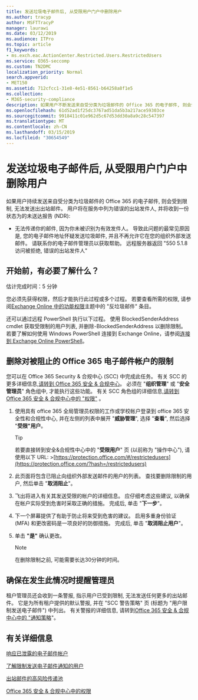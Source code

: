 ```yaml
---
title: 发送垃圾电子邮件后, 从受限用户门户中删除用户
ms.author: tracyp
author: MSFTTracyP
manager: laurawi
ms.date: 03/12/2019
ms.audience: ITPro
ms.topic: article
f1_keywords:
- ms.exch.eac.ActionCenter.Restricted.Users.RestrictedUsers
ms.service: O365-seccomp
ms.custom: TN2DMC
localization_priority: Normal
search.appverid:
- MET150
ms.assetid: 712cfcc1-31e8-4e51-8561-b64258a8f1e5
ms.collection:
- M365-security-compliance
description: 如果用户不断发送来自受分类为垃圾邮件的 Office 365 的电子邮件, 则会受到限制, 无法发送更多的邮件。
ms.openlocfilehash: 61d52ad1f25dc3767ad51da5b3a217ace59303ce
ms.sourcegitcommit: 9918411c01e962d5c67d53dd30a8a9c28c547397
ms.translationtype: MT
ms.contentlocale: zh-CN
ms.lasthandoff: 03/15/2019
ms.locfileid: "30654549"
---
```

# <a name="removing-a-user-from-the-restricted-users-portal-after-sending-spam-email"></a>发送垃圾电子邮件后, 从受限用户门户中删除用户

如果用户持续发送来自受分类为垃圾邮件的 Office 365 的电子邮件, 则会受到限制, 无法发送出出站邮件。 用户将在服务中列为错误的出站发件人, 并将收到一份状态为的未送达报告 (NDR):

- 无法传递你的邮件, 因为你未被识别为有效发件人。 导致此问题的最常见原因是, 您的电子邮件地址怀疑发送垃圾邮件, 并且不再允许它在您的组织外部发送邮件。 请联系你的电子邮件管理员以获取帮助。 远程服务器返回 "550 5.1.8 访问被拒绝, 错误的出站发件人"

## <a name="what-do-you-need-to-know-before-you-begin"></a>开始前，有必要了解什么？
<a name="sectionSection0"> </a>

估计完成时间：5 分钟
  
您必须先获得权限，然后才能执行此过程或多个过程。 若要查看所需的权限, 请参阅[Exchange Online 中的功能权限](http://technet.microsoft.com/library/15073ce1-0917-403b-8839-02a2ebc96e16.aspx)主题中的 "反垃圾邮件" 条目。

还可以通过远程 PowerShell 执行以下过程。 使用 BlockedSenderAddress cmdlet 获取受限制的用户列表, 并删除-BlockedSenderAddress 以删除限制。 若要了解如何使用 Windows PowerShell 连接到 Exchange Online，请参阅[连接到 Exchange Online PowerShell](https://go.microsoft.com/fwlink/p/?linkid=396554)。

## <a name="remove-restrictions-for-a-blocked-office-365-email-account"></a>删除对被阻止的 Office 365 电子邮件帐户的限制

您可以在 Office 365 Security & 合规中心 (SCC) 中完成此任务。 有关 SCC 的更多详细信息,[请转到 Office 365 安全 & 合规中心](go-to-the-securitycompliance-center.md)。 必须在 "**组织管理**" 或 "**安全管理员**" 角色组中, 才能执行这些功能。 有关 SCC 角色组的详细信息,[请转到 Office 365 安全 & 合规中心中的 "权限"](permissions-in-the-security-and-compliance-center.md) 。

1. 使用具有 office 365 全局管理员权限的工作或学校帐户登录到 office 365 安全性和合规性中心, 并在左侧的列表中展开 "**威胁管理**", 选择 "**查看**", 然后选择 "**受限"用户**。
    
    > [!TIP]
    > 若要直接转到安全&amp;合规性中心中的 "**受限用户**" 页 (以前称为 "操作中心"), 请使用以下 URL: >[https://protection.office.com/#/restrictedusers](https://protection.office.com/?hash=/restrictedusers)

2. 此页面将包含已阻止向组织外部发送邮件的用户的列表。  查找要删除限制的用户, 然后单击 "**取消阻止**"。

3. 飞出将进入有关其发送受限的帐户的详细信息。 应仔细考虑这些建议, 以确保在帐户实际受到危害时采取正确的措施。 完成后, 单击 "**下一步**"。

4. 下一个屏幕提供了有助于防止将来受到危害的建议。 启用多重身份验证 (MFA) 和更改密码是一项良好的防御措施。 完成后, 单击 "**取消阻止用户**"。

5. 单击 **"是"** 确认更改。

    > [!NOTE]
    > 在删除限制之前, 可能需要长达30分钟的时间。 

## <a name="making-sure-admins-are-alerted-when-this-happens"></a>确保在发生此情况时提醒管理员

租户管理员还会收到一条警报, 指示用户已受到限制, 无法发送任何更多的出站邮件。 它是为所有租户提供的默认警报, 并在 "SCC 警告策略" 页 (标题为 "用户限制发送电子邮件") 中列出。 有关警报的详细信息, 请转到[Office 365 安全 & 合规中心中的 "通知策略](https://docs.microsoft.com/en-us/office365/securitycompliance/alert-policies)"。

## <a name="for-more-information"></a>有关详细信息

[响应已泄露的电子邮件帐户](responding-to-a-compromised-email-account.md)

[了解限制发送电子邮件通知的用户](https://docs.microsoft.com/en-us/office365/securitycompliance/alert-policies)

[出站邮件的高风险传递池](high-risk-delivery-pool-for-outbound-messages.md)

[Office 365 安全 & 合规中心中的权限](permissions-in-the-security-and-compliance-center.md)
